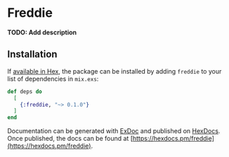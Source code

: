 # Freddie

**TODO: Add description**

## Installation

If [available in Hex](https://hex.pm/docs/publish), the package can be installed
by adding `freddie` to your list of dependencies in `mix.exs`:

```elixir
def deps do
  [
    {:freddie, "~> 0.1.0"}
  ]
end
```

Documentation can be generated with [ExDoc](https://github.com/elixir-lang/ex_doc)
and published on [HexDocs](https://hexdocs.pm). Once published, the docs can
be found at [https://hexdocs.pm/freddie](https://hexdocs.pm/freddie).

